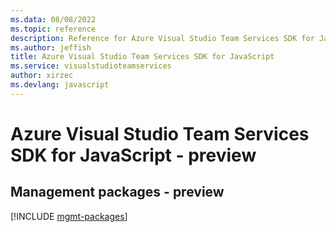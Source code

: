 ```yaml
---
ms.data: 08/08/2022
ms.topic: reference
description: Reference for Azure Visual Studio Team Services SDK for JavaScript
ms.author: jeffish
title: Azure Visual Studio Team Services SDK for JavaScript
ms.service: visualstudioteamservices
author: xirzec
ms.devlang: javascript
---
```

# Azure Visual Studio Team Services SDK for JavaScript - preview

## Management packages - preview
[!INCLUDE [mgmt-packages](visual-studio-team-services-mgmt-index.md)]